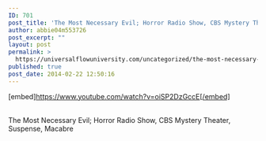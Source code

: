 ```yaml
---
ID: 701
post_title: 'The Most Necessary Evil; Horror Radio Show, CBS Mystery Theater, Suspense, Macabre #UfU'
author: abbie04m553726
post_excerpt: ""
layout: post
permalink: >
  https://universalflowuniversity.com/uncategorized/the-most-necessary-evil-horror-radio-show-cbs-mystery-theater-suspense-macabre-ufu/
published: true
post_date: 2014-02-22 12:50:16
---
```

[embed]https://www.youtube.com/watch?v=oiSP2DzGccE[/embed]</br></br>
<p>The Most Necessary Evil; Horror Radio Show, CBS Mystery Theater, Suspense, Macabre</p>